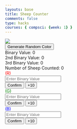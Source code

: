 ```yaml
---
layouts: base
title: Sheep Counter
comments: false
type: hacks
courses: { compsci: {week: 1} }
---
```


<div class="snow_wrap">
    <div class="snow"></div>
</div>

<html lang="en">
<head>
    <meta charset="UTF-8">
    <meta http-equiv="X-UA-Compatible" content="IE=edge">
    <meta name="viewport" content="width=device-width, initial-scale=1.0">
    <style>
        #sheep {
            opacity: 1;
            /* position: absolute; */
            animation: sheepWalk 5s linear infinite;
            z-index: -1;
        }
        #red {
            color: red;
        }
        #green{
            color: green;
        }
        #blue{
            color: blue;
        }
        #soundBox{
            font-size: 20px;
            color: #fff;
        }
    </style>
    <title>Binary Counter</title>
</head>
<body>


<img src="https://media.discordapp.net/attachments/770342230925246505/1174716992951947316/godSheep.png?ex=65689b74&is=65562674&hm=f3219060d1c61a42c93316bee9865c3fe109fb1b0340ed08c801e21b0d232f37&=&width=375&height=378" id="sheep">

<div id="soundBox"></div>
<button onclick="randomRGB()">Generate Random Color</button>
<div id="binary-display" class="basicChex">Binary Value: 0</div>
<div id="binary-display2" class="basicChex">2nd Binary Value: 0</div>
<div id="binary-display3" class="basicChex">3rd Binary Value: 0</div>
<div id="numSheep" class="basicChex">Number of Sheep Counted: 0</div>

<div id="red">(R)</div>
<input type="text" id="binary-input" placeholder="Enter Binary Value" maxlength=8>

<div class="ButtonContainer">
<button id="increment-button" onclick="incrementBinary()">Confirm</button>
<button id="Add" onclick="add1()">+10</button>
</div>

<div id="green">(G)</div>
<input type="text" id="binary-input2" placeholder="Enter Binary Value" maxlength=8>

<div class="ButtonContainer">
<button id="increment-button2" onclick="incrementBinary2()">Confirm</button>
<button id="Add2" onclick="add2()">+10</button>
</div>

<div id="blue">(B)</div>
<input type="text" id="binary-input3" placeholder="Enter Binary Value" maxlength=8>

<div class="ButtonContainer">
<button id="increment-button3" onclick="incrementBinary3()">Confirm</button>
<button id="Add3" onclick="add3()">+10</button>
</div>
<script>
    let soundEffectCounter = 0;
    let sounds = ["Baaaah","Moo", "Chirp", "Bark", "Meow", "make sure to enter an 8 bit value into color channel", "Keep Counting", "I'm so tired", "My mental health is declining", "SAVE ME", "PLEAse!", "WHY AM I STUCK IN THIS WEBSITe", "AAhhh...."];
    window.onload = function(){
        setTimeout(alert("Mooo. Did you know that colors come in a total of 24 bits(binary value) to represent a color?"),2000);
        setTimeout(alert("Moo. Anyways, I'm tired of being a transparent sheep. Try and play around with those bits!"),3000);
        setTimeout(alert("Cluck Cluck. Remember, you can only enter 8 bits per color channel :)"),3000);
    };
    function getRandomSound() {
        return sounds[soundEffectCounter];
    }
//
    function displayRandomSound() {
        soundEffectCounter++
        if (soundEffectCounter === sounds.length){
            soundEffectCounter = 0;
        }
        var soundBox = document.getElementById("soundBox");
        var randomSound = getRandomSound();
        soundBox.textContent = `The Sheep Says: ${randomSound}`;
    }
//
    // Update the sound every 2 seconds
    setInterval(displayRandomSound, 2000);
    let binaryValue = 0;
    let binaryValue2 = 0;
    let binaryValue3 = 0;
    let numSheep = 0;
    function add1() {
        binaryValue += 10;
        numSheep++
        document.getElementById("binary-input").placeholder = `${(binaryValue & 0xFF).toString(2).padStart(8, '0')}`;
        updateBinaryDisplay();
    }
    function add2(){
        binaryValue2 += 10;
        numSheep++
        document.getElementById("binary-input2").placeholder = `${(binaryValue2 & 0xFF).toString(2).padStart(8, '0')}`;
        updateBinaryDisplay();
    }
    function add3(){
        binaryValue3 += 10;
        numSheep++
        document.getElementById("binary-input3").placeholder = `${(binaryValue3 & 0xFF).toString(2).padStart(8, '0')}`;
        updateBinaryDisplay();
    }
//
    function randomRGB() {
        var red = Math.random()*(255-1) + 1;
        var green = Math.random()*(255-1) + 1;
        var blue = Math.random()*(255-1) + 1;
        numSheep ++;
        binaryValue = red;
        binaryValue2 = green;
        binaryValue3 = blue;
//
        document.getElementById("binary-input").placeholder = `${(binaryValue & 0xFF).toString(2).padStart(8, '0')}`;
        document.getElementById("binary-input2").placeholder = `${(binaryValue2 & 0xFF).toString(2).padStart(8, '0')}`;
        document.getElementById("binary-input3").placeholder = `${(binaryValue3 & 0xFF).toString(2).padStart(8, '0')}`;
        updateBinaryDisplay();
    }
//
    function incrementBinary() {
        const input = document.getElementById("binary-input").value;
        binaryValue += parseInt(input, 2) || 0;
        numSheep++;
        updateBinaryDisplay();
    }
//
    function incrementBinary2() {
        const input = document.getElementById("binary-input2").value;
        binaryValue2 += parseInt(input, 2) || 0;
        numSheep++;
        updateBinaryDisplay();
    }
//
    function incrementBinary3() {
        const input = document.getElementById("binary-input3").value;
        binaryValue3 += parseInt(input, 2) || 0;
        numSheep++;
        updateBinaryDisplay();
    }
//
    let sheep = document.getElementById("sheep");
//
    //function toggleSheepDisplay() {
        // Random position for the sheep
        //const randomLeft = Math.floor(Math.random() * (window.innerWidth - sheep.width));
        //const randomTop = Math.floor(Math.random() * (window.innerHeight - sheep.height));
//
        // Apply the random position
        //sheep.style.left = `${randomLeft}px`;
        //sheep.style.top = `${randomTop}px`;
//
        // Show the sheep
        //sheep.style.opacity = '1';
    //}
//
    //setInterval(toggleSheepDisplay, 2000);
//
    function updateBinaryDisplay() {
        document.getElementById('binary-display').innerText = `Binary Value: ${(binaryValue & 0xFF).toString(2).padStart(8, '0')}`;
        document.getElementById('binary-display2').innerText = `2nd Binary Value: ${(binaryValue2 & 0xFF).toString(2).padStart(8, '0')}`;
        document.getElementById('binary-display3').innerText = `3rd Binary Value: ${(binaryValue3 & 0xFF).toString(2).padStart(8, '0')}`;
//
        document.getElementById('numSheep').innerText = `Number of Sheep Counted: ${numSheep}`;
        let red = parseInt(binaryValue.toString(2), 2);
        let green = parseInt(binaryValue2.toString(2), 2);
        let blue = parseInt(binaryValue3.toString(2), 2);
        sheep.style.backgroundColor = `rgb(${red},${green},${blue})`;
    }
</script>

</body>
</html>
